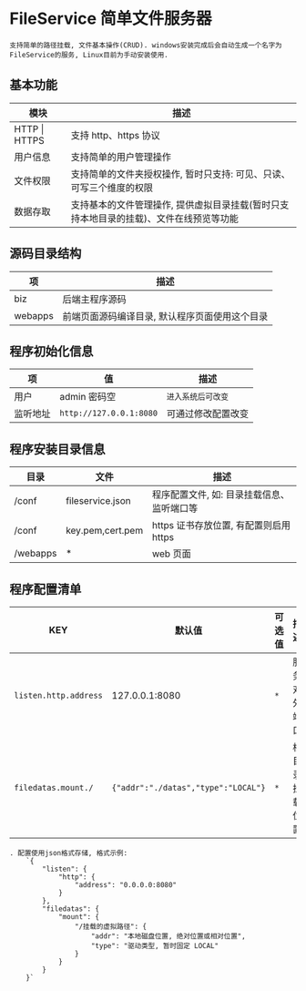 # FileService 简单文件服务器

    支持简单的路径挂载, 文件基本操作(CRUD). windows安装完成后会自动生成一个名字为FileService的服务, Linux目前为手动安装使用.

## 基本功能

| 模块          | 描述                                                                                   |
| ------------- | -------------------------------------------------------------------------------------- |
| HTTP \| HTTPS | 支持 http、https 协议                                                                  |
| 用户信息      | 支持简单的用户管理操作                                                                 |
| 文件权限      | 支持简单的文件夹授权操作, 暂时只支持: 可见、只读、可写三个维度的权限                   |
| 数据存取      | 支持基本的文件管理操作, 提供虚拟目录挂载(暂时只支持本地目录的挂载)、文件在线预览等功能 |

## 源码目录结构

| 项      | 描述                                           |
| ------- | ---------------------------------------------- |
| biz     | 后端主程序源码                                 |
| webapps | 前端页面源码编译目录, 默认程序页面使用这个目录 |

## 程序初始化信息

| 项       | 值                      | 描述               |
| -------- | ----------------------- | ------------------ |
| 用户     | admin 密码空            | `进入系统后可改变` |
| 监听地址 | `http://127.0.0.1:8080` | 可通过修改配置改变 |

## 程序安装目录信息

| 目录     | 文件             | 描述                                       |
| -------- | ---------------- | ------------------------------------------ |
| /conf    | fileservice.json | 程序配置文件, 如: 目录挂载信息、监听端口等 |
| /conf    | key.pem,cert.pem | https 证书存放位置, 有配置则启用 https     |
| /webapps | \*               | web 页面                                   |

## 程序配置清单

| KEY                   | 默认值                              | 可选值 | 描述           |
| --------------------- | ----------------------------------- | ------ | -------------- |
| `listen.http.address` | 127.0.0.1:8080                      | `*`    | 服务对外端口   |
| `filedatas.mount./`   | `{"addr":"./datas","type":"LOCAL"}` | `*`    | 根目录挂载位置 |

    . 配置使用json格式存储, 格式示例:
        `{
            "listen": {
                "http": {
                    "address": "0.0.0.0:8080"
                }
            },
            "filedatas": {
                "mount": {
                    "/挂载的虚拟路径": {
                        "addr": "本地磁盘位置, 绝对位置或相对位置",
                        "type": "驱动类型, 暂时固定 LOCAL"
                    }
                }
            }
        }`
